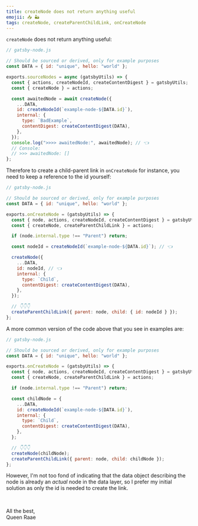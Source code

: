```yaml
---
title: createNode does not return anything useful
emojii: 📥 🏜
tags: createNode, createParentChildLink, onCreateNode
---
```


`createNode` does not return anything useful:

```js
// gatsby-node.js

// Should be sourced or derived, only for example purposes
const DATA = { id: "unique", hello: "world" };

exports.sourceNodes = async (gatsbyUtils) => {
  const { actions, createNodeId, createContentDigest } = gatsbyUtils;
  const { createNode } = actions;

  const awaitedNode = await createNode({
    ...DATA,
    id: createNodeId(`example-node-${DATA.id}`),
    internal: {
      type: `BadExample`,
      contentDigest: createContentDigest(DATA),
    },
  });
  console.log(">>>> awaitedNode:", awaitedNode); // 👈
  // Console:
  // >>> awaitedNode: []
};
```

Therefore to create a child-parent link in `onCreateNode` for instance, you need to keep a reference to the id yourself:

```js
// gatsby-node.js

// Should be sourced or derived, only for example purposes
const DATA = { id: "unique", hello: "world" };

exports.onCreateNode = (gatsbyUtils) => {
  const { node, actions, createNodeId, createContentDigest } = gatsbyUtils;
  const { createNode, createParentChildLink } = actions;

  if (node.internal.type !== "Parent") return;

  const nodeId = createNodeId(`example-node-${DATA.id}`); // 👈

  createNode({
    ...DATA,
    id: nodeId, // 👈
    internal: {
      type: `Child`,
      contentDigest: createContentDigest(DATA),
    },
  });

  // 👇👇👇
  createParentChildLink({ parent: node, child: { id: nodeId } });
};
```

A more common version of the code above that you see in examples are:

```js
// gatsby-node.js

// Should be sourced or derived, only for example purposes
const DATA = { id: "unique", hello: "world" };

exports.onCreateNode = (gatsbyUtils) => {
  const { node, actions, createNodeId, createContentDigest } = gatsbyUtils;
  const { createNode, createParentChildLink } = actions;

  if (node.internal.type !== "Parent") return;

  const childNode = {
    ...DATA,
    id: createNodeId(`example-node-${DATA.id}`),
    internal: {
      type: `Child`,
      contentDigest: createContentDigest(DATA),
    },
  };

  // 👇👇👇
  createNode(childNode);
  createParentChildLink({ parent: node, child: childNode });
};
```

However, I'm not too fond of indicating that the data object describing the node is already an _actual_ node in the data layer, so I prefer my initial solution as only the id is needed to create the link.

&nbsp;

All the best,  
Queen Raae
